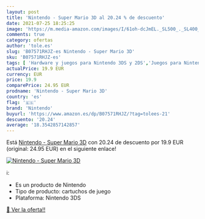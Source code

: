 ```yaml
---
layout: post
title: 'Nintendo - Super Mario 3D al 20.24 % de descuento'
date: 2021-07-25 18:25:25
image: 'https://m.media-amazon.com/images/I/61oh-dcJmEL._SL500_._SL400_.jpg'
comments: true
category: ofertas
author: 'tole.es'
slug: 'B07571RHJZ-es Nintendo - Super Mario 3D'
sku: 'B07571RHJZ-es'
tags: [ 'Hardware y juegos para Nintendo 3DS y 2DS','Juegos para Nintendo 3DS y 2DS','Videojuegos','nintendo', ]
actualPrice: 19.9 EUR
currency: EUR
price: 19.9
comparePrice: 24.95 EUR
prodname: 'Nintendo - Super Mario 3D'
country: 'es'
flag: '🇪🇸'
brand: 'Nintendo'
buyurl: 'https://www.amazon.es/dp/B07571RHJZ/?tag=tolees-21'
descuento: '20.24'
average: '18.3542857142857'
---
```


Está [Nintendo - Super Mario 3D](https://www.amazon.es/dp/B07571RHJZ/?tag=tolees-21) con 20.24 de descuento por 19.9 EUR (original: 24.95 EUR) en el siguiente enlace!

[![Nintendo - Super Mario 3D](https://m.media-amazon.com/images/I/61oh-dcJmEL._SL500_._SL400_.jpg)](https://www.amazon.es/dp/B07571RHJZ/?tag=tolees-21)

ℹ️:

- Es un producto de Nintendo
- Tipo de producto: cartuchos de juego
- Plataforma: Nintendo 3DS

[🛒 Ver la oferta!!](https://www.amazon.es/dp/B07571RHJZ/?tag=tolees-21)
